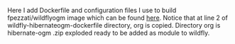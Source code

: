 Here I add Dockerfile and configuration files I use to build fpezzati/wildflyogm image which can be found [here](https://hub.docker.com/r/fpezzati/wildflyogm/).
Notice that at line 2 of wildfly-hibernateogm-dockerfile directory, org is copied. Directory org is hibernate-ogm .zip exploded ready to be added as module to wildfly.
